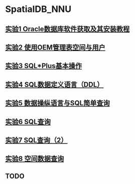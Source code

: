# SpatialDB_NNU

## [实验1 Oracle数据库软件获取及其安装教程](https://github.com/solidjerryc/SpatialDB_NNU/tree/master/Ex.1 "实验1")

## [实验2 使用OEM管理表空间与用户](https://github.com/solidjerryc/SpatialDB_NNU/tree/master/Ex.2 "实验2")

## [实验3  SQL\*Plus基本操作](https://github.com/solidjerryc/SpatialDB_NNU/tree/master/Ex.3 "实验3")

## [实验4  SQL数据定义语言（DDL）](https://github.com/solidjerryc/SpatialDB_NNU/tree/master/Ex.4 "实验4")

## [实验5  数据操纵语言与SQL简单查询](https://github.com/solidjerryc/SpatialDB_NNU/tree/master/Ex.5 "实验5")

## [实验6  SQL查询](https://github.com/solidjerryc/SpatialDB_NNU/tree/master/Ex.6 "实验6")

## [实验7  SQL查询（2）](https://github.com/solidjerryc/SpatialDB_NNU/tree/master/Ex.7 "实验7")

## [实验8  空间数据查询](https://github.com/solidjerryc/SpatialDB_NNU/tree/master/Ex.8 "实验8")

## TODO
